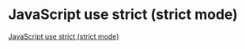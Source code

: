 # JavaScript use strict (strict mode)
[JavaScript use strict (strict mode)](https://aiwithcloud.com/2022/09/19/javascript_use_strict_strict_mode/)